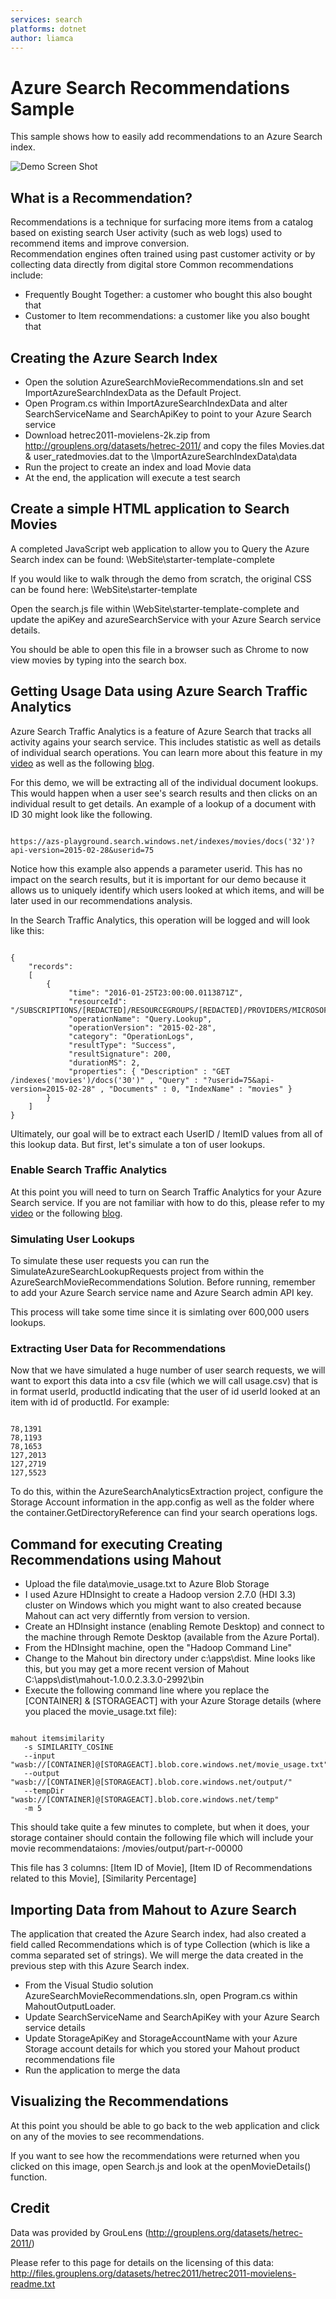```yaml
---
services: search
platforms: dotnet
author: liamca
---
```


# Azure Search Recommendations Sample

This sample shows how to easily add recommendations to an Azure Search index.  

![Demo Screen Shot](https://raw.githubusercontent.com/liamca/azure-search-recommendations/master/product_recommendations.png)

## What is a Recommendation?

Recommendations is a technique for surfacing more items from a catalog based on existing search User activity (such as web logs) used to recommend items and improve conversion.  
Recommendation engines often trained using past customer activity or by collecting data directly from digital store
Common recommendations include: 
- Frequently Bought Together: a customer who bought this also bought that
- Customer to Item recommendations: a customer like you also bought that

## Creating the Azure Search Index

- Open the solution AzureSearchMovieRecommendations.sln and set ImportAzureSearchIndexData as the Default Project.  
- Open Program.cs within ImportAzureSearchIndexData and alter SearchServiceName and SearchApiKey to point to your Azure Search service
- Download hetrec2011-movielens-2k.zip from http://grouplens.org/datasets/hetrec-2011/ and copy the files Movies.dat & user_ratedmovies.dat to the \ImportAzureSearchIndexData\data
- Run the project to create an index and load Movie data 
- At the end, the application will execute a test search

## Create a simple HTML application to Search Movies

A completed JavaScript web application to allow you to Query the Azure Search index can be found: 
\WebSite\starter-template-complete

If you would like to walk through the demo from scratch, the original CSS can be found here:
\WebSite\starter-template

Open the search.js file within \WebSite\starter-template-complete and update the apiKey and azureSearchService with your Azure Search service details.

You should be able to open this file in a browser such as Chrome to now view movies by typing into the search box.

## Getting Usage Data using Azure Search Traffic Analytics
Azure Search Traffic Analytics is a feature of Azure Search that tracks all activity agains your search service.  This includes statistic as well as details of individual search operations.  You can learn more about this feature in my [video](https://channel9.msdn.com/Shows/Data-Exposed/Custom-Analyzers-Search-Analytics--Portal-Querying-in-Azure-Search) as well as the following [blog](https://azure.microsoft.com/en-us/documentation/articles/search-traffic-analytics/).

For this demo, we will be extracting all of the individual document lookups.  This would happen when a user see's search results and then clicks on an individual result to get details.  An example of a lookup of a document with ID 30 might look like the following.
<pre><code>
https://azs-playground.search.windows.net/indexes/movies/docs('32')?api-version=2015-02-28&userid=75
</code></pre>
Notice how this example also appends a parameter userid.  This has no impact on the search results, but it is important for our demo because it allows us to uniquely identify which users looked at which items, and will be later used in our recommendations analysis.

In the Search Traffic Analytics, this operation will be logged and will look like this:
<pre><code>
{
	"records": 
	[
		{
			 "time": "2016-01-25T23:00:00.0113871Z",
			 "resourceId": "/SUBSCRIPTIONS/[REDACTED]/RESOURCEGROUPS/[REDACTED]/PROVIDERS/MICROSOFT.SEARCH/SEARCHSERVICES/[REDACTED]",
			 "operationName": "Query.Lookup",
			 "operationVersion": "2015-02-28",
			 "category": "OperationLogs",
			 "resultType": "Success",
			 "resultSignature": 200,
			 "durationMS": 2,
			 "properties": { "Description" : "GET /indexes('movies')/docs('30')" , "Query" : "?userid=75&api-version=2015-02-28" , "Documents" : 0, "IndexName" : "movies" }
		}
	]
}
</code></pre>

Ultimately, our goal will be to extract each UserID / ItemID values from all of this lookup data.  But first, let's simulate a ton of user lookups.

### Enable Search Traffic Analytics

At this point you will need to turn on Search Traffic Analytics for your Azure Search service.  If you are not familiar with how to do this, please refer to my [video](https://channel9.msdn.com/Shows/Data-Exposed/Custom-Analyzers-Search-Analytics--Portal-Querying-in-Azure-Search) or the following [blog](https://azure.microsoft.com/en-us/documentation/articles/search-traffic-analytics/).

### Simulating User Lookups

To simulate these user requests you can run the SimulateAzureSearchLookupRequests project from within the AzureSearchMovieRecommendations Solution.  Before running, remember to add your Azure Search service name and Azure Search admin API key.  

This process will take some time since it is simlating over 600,000 users lookups.  

### Extracting User Data for Recommendations

Now that we have simulated a huge number of user search requests, we will want to export this data into a csv file (which we will call usage.csv) that is in format userId, productId indicating that the user of id userId looked at an item with id of productId. For example:

<pre><code>
78,1391
78,1193
78,1653
127,2013
127,2719
127,5523
</code></pre>

To do this, within the AzureSearchAnalyticsExtraction project, configure the Storage Account information in the app.config as well as the folder where the container.GetDirectoryReference can find your search operations logs.

## Command for executing Creating Recommendations using Mahout

- Upload the file data\movie_usage.txt to Azure Blob Storage 
- I used Azure HDInsight to create a Hadoop version 2.7.0  (HDI 3.3) cluster on Windows which you might want to also created because Mahout can act very differntly from version to version.
- Create an HDInsight instance (enabling Remote Desktop) and connect to the machine through Remote Desktop (available from the Azure Portal).  
- From the HDInsight machine, open the "Hadoop Command Line"
- Change to the Mahout bin directory under c:\apps\dist.  Mine looks like this, but you may get a more recent version of Mahout
	C:\apps\dist\mahout-1.0.0.2.3.3.0-2992\bin
- Execute the following command line where you replace the [CONTAINER] & [STORAGEACT] with your Azure Storage details (where you placed the movie_usage.txt file):

<pre><code>
mahout itemsimilarity 
   -s SIMILARITY_COSINE 
   --input "wasb://[CONTAINER]@[STORAGEACT].blob.core.windows.net/movie_usage.txt" 
   --output "wasb://[CONTAINER]@[STORAGEACT].blob.core.windows.net/output/" 
   --tempDir "wasb://[CONTAINER]@[STORAGEACT].blob.core.windows.net/temp" 
   -m 5
</code></pre>

This should take quite a few minutes to complete, but when it does, your storage container should contain the following file which will include your movie recommendataions:
/movies/output/part-r-00000

This file has 3 columns: [Item ID of Movie], [Item ID of Recommendations related to this Movie], [Similarity Percentage]

## Importing Data from Mahout to Azure Search

The application that created the Azure Search index, had also created a field called Recommendations which is of type Collection (which is like a comma separated set of strings).  We will merge the data created in the previous step with this Azure Search index.  

- From the Visual Studio solution AzureSearchMovieRecommendations.sln, open Program.cs within MahoutOutputLoader.
- Update SearchServiceName and SearchApiKey with your Azure Search service details
- Update StorageApiKey and StorageAccountName with your Azure Storage account details for which you stored your Mahout product recommendations file
- Run the application to merge the data
 
## Visualizing the Recommendations
At this point you should be able to go back to the web application and click on any of the movies to see recommendations.

If you want to see how the recommendations were returned when you clicked on this image, open Search.js and look at the openMovieDetails() function.

## Credit

Data was provided by GrouLens (http://grouplens.org/datasets/hetrec-2011/)

Please refer to this page for details on the licensing of this data: http://files.grouplens.org/datasets/hetrec2011/hetrec2011-movielens-readme.txt


